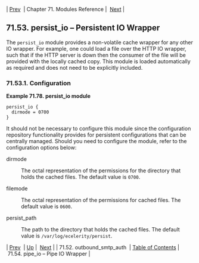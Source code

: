 | [Prev](modules.outbound_smtp_auth)  | Chapter 71. Modules Reference |  [Next](modules.pipeio) |

## 71.53. persist_io – Persistent IO Wrapper

<a className="indexterm" name="idp22544784"></a>

The `persist_io` module provides a non-volatile cache wrapper for any other IO wrapper. For example, one could load a file over the HTTP IO wrapper, such that if the HTTP server is down then the consumer of the file will be provided with the locally cached copy. This module is loaded automatically as required and does not need to be explicitly included.

### 71.53.1. Configuration

<a name="example.persist_io.3"></a>

**Example 71.78. persist_io module**

```
persist_io {
  dirmode = 0700
}
```

It should not be necessary to configure this module since the configuration repository functionality provides for persistent configurations that can be centrally managed. Should you need to configure the module, refer to the configuration options below:

<dl className="variablelist">

<dt>dirmode</dt>

<dd>

The octal representation of the permissions for the directory that holds the cached files. The default value is `0700`.

</dd>

<dt>filemode</dt>

<dd>

The octal representation of the permissions for cached files. The default value is `0600`.

</dd>

<dt>persist_path</dt>

<dd>

The path to the directory that holds the cached files. The default value is `/var/log/ecelerity/persist`.

</dd>

</dl>

| [Prev](modules.outbound_smtp_auth)  | [Up](modules) |  [Next](modules.pipeio) |
| 71.52. outbound_smtp_auth  | [Table of Contents](index) |  71.54. pipe_io – Pipe IO Wrapper |

